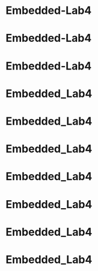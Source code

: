 # Embedded-Lab4
# Embedded-Lab4
# Embedded-Lab4
# Embedded_Lab4
# Embedded_Lab4
# Embedded_Lab4
# Embedded_Lab4
# Embedded_Lab4
# Embedded_Lab4
# Embedded_Lab4
